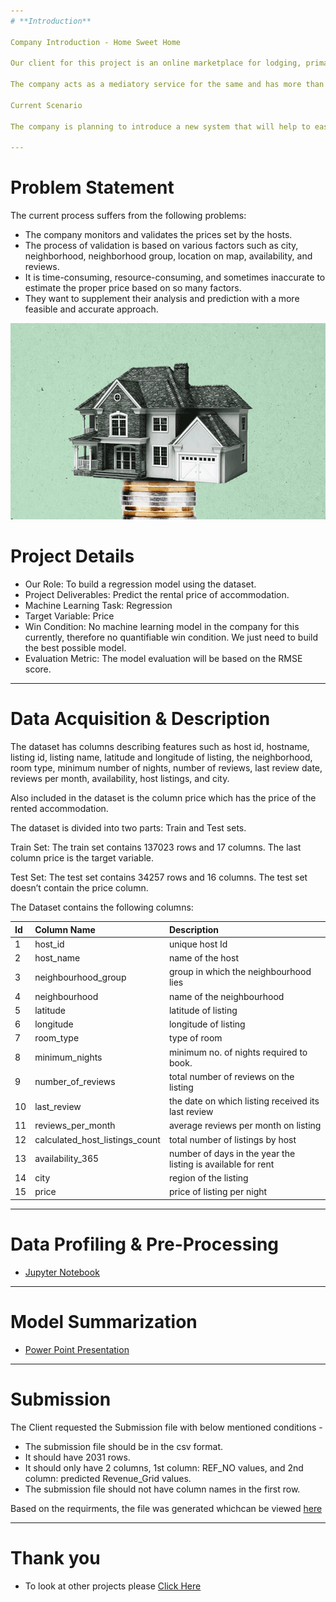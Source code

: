```yaml
---
# **Introduction**

Company Introduction - Home Sweet Home

Our client for this project is an online marketplace for lodging, primarily home stays for vacation rentals, and tourism activities.Home Sweet Home (HSH) allows hosts to rent their homestays to other people as guests.

The company acts as a mediatory service for the same and has more than 80,000 hosts across 19 cities. Their goal is to provide the best hospitality service to their customers in a more unique and personalized manner.

Current Scenario

The company is planning to introduce a new system that will help to easily monitor and predict the rental prices of homes across various cities.

---
```


# **Problem Statement**

The current process suffers from the following problems:

- The company monitors and validates the prices set by the hosts.
- The process of validation is based on various factors such as city, neighborhood, neighborhood group, location on map, availability, and reviews.
- It is time-consuming, resource-consuming, and sometimes inaccurate to estimate the proper price based on so many factors.
- They want to supplement their analysis and prediction with a more feasible and accurate approach.


<p align="center"><img src="https://raw.githubusercontent.com/Mihir-Ai-lab/Academic-Projects/main/Images/House-price-prediction.gif"></p>

# **Project Details**

- Our Role: To build a regression model using the dataset.
- Project Deliverables: Predict the rental price of accommodation.
- Machine Learning Task: Regression
- Target Variable: Price
- Win Condition: No machine learning model in the company for this currently, therefore no quantifiable win condition. We just need to build the best possible model.
- Evaluation Metric: The model evaluation will be based on the RMSE score.

---
# **Data Acquisition & Description**

The dataset has columns describing features such as host id, hostname, listing id, listing name, latitude and longitude of listing, the neighborhood, room type, minimum number of nights, number of reviews, last review date, reviews per month, availability, host listings, and city.

Also included in the dataset is the column price which has the price of the rented accommodation.

The dataset is divided into two parts: Train and Test sets.

Train Set: The train set contains 137023 rows and 17 columns. The last column price is the target variable.

Test Set: The test set contains 34257 rows and 16 columns. The test set doesn’t contain the price column.

The Dataset contains the following columns:

|Id|Column Name|Description
|:--|:--|:--|
|1|host_id|	unique host Id|
|2|host_name|	name of the host|
|3|neighbourhood_group|	group in which the neighbourhood lies|
|4|neighbourhood|	name of the neighbourhood|
|5|latitude|	latitude of listing|
|6|longitude|	longitude of listing|
|7|room_type|	type of room|
|8|minimum_nights|	minimum no. of nights required to book.|
|9|number_of_reviews|	total number of reviews on the listing|
|10|last_review|	the date on which listing received its last review|
|11|reviews_per_month|	average reviews per month on listing|
|12|calculated_host_listings_count|	total number of listings by host|
|13|availability_365|	number of days in the year the listing is available for rent|
|14|city|	region of the listing|
|15|price|	price of listing per night|

---
# **Data Profiling & Pre-Processing**

- [Jupyter Notebook](https://github.com/Mihir-Ai-lab/Academic-Projects/blob/main/ML%20Projects/Home%20Sweet%20Home/Price%20Predictor.ipynb "Jupyter Notebook")

---
# **Model Summarization**

- [Power Point Presentation](https://docs.google.com/presentation/d/1yaQwSaxHpJqw8nqsnW5yl29R7w5pPqYx/edit?usp=drive_link&ouid=105176624273780999067&rtpof=true&sd=true "Power Point Presentation")

---
# **Submission**

The Client requested the Submission file with below mentioned conditions - 

- The submission file should be in the csv format.
- It should have 2031 rows.
- It should only have 2 columns, 1st column: REF_NO values, and 2nd column: predicted Revenue_Grid values.
- The submission file should not have column names in the first row.

Based on the requirments, the file was generated whichcan be viewed [here](https://github.com/Mihir-Ai-lab/Academic-Projects/blob/main/ML%20Projects/AE%20Corp/submission.csv "here")

---
# **Thank you**

- To look at other projects please [Click Here](https://github.com/Mihir-Ai-lab/Academic-Projects/tree/main "Click Here")
